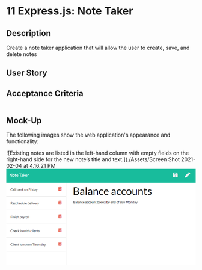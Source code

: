 # 11 Express.js: Note Taker

## Description

Create a note taker application that will allow the user to create, save, and delete notes



## User Story




## Acceptance Criteria

```

```


## Mock-Up

The following images show the web application's appearance and functionality: 

![Existing notes are listed in the left-hand column with empty fields on the right-hand side for the new note’s title and text.](./Assets/Screen Shot 2021-02-04 at 4.16.21 PM
![Note titled “Balance accounts” reads, “Balance account books by end of day Monday,” with other notes listed on the left.](./Assets/11-express-homework-demo-02.png)





